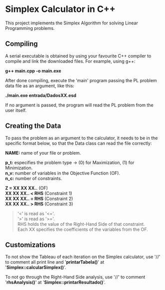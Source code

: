 # Simplex Calculator in C++
This project implements the Simplex Algorithm for solving Linear Programming problems.

Compiling
----------
A serial executable is obtained by using your favourite C++ compiler to compile and link the downloaded files. For example, using g++:

**g++ main.cpp -o main.exe**

After done compiling, execute the 'main' program passing the PL problem data file as an argument, like this:

**./main.exe entrada/DadosXX.esd**

If no argument is passed, the program will read the PL problem from the user itself.

Creating the Data
------------------
To pass the problem as an argument to the calculator, it needs to be in the specific format below, so that the Data class can read the file correctly:

**NAME:** name of your file or problem.

**p_t:** especifies the problem type -> (0) for Maximization, (1) for Minimization.  
**n_v:** number of variables in the Objective Function (OF).  
**n_c:** number of constraints.  

**Z = XX XX XX..**    (OF)  
**XX XX XX.. < RHS**  (Constraint 1)  
**XX XX XX.. = RHS**  (Constraint 2)  
**XX XX XX.. > RHS**  (Constraint 3)  

>'<' is read as '<='.  
>'>' is read as '>='.  
>RHS holds the value of the Right-Hand Side of that constraint.  
>Each XX specifies the coefficients of the variables from the OF.  

Customizations
---------------
To not show the Tableau of each iteration on the Simplex calculator, use '//' to comment all print line and '**printarTabela()**' at '**Simplex::calcularSimplex()**'.

To not go through the Right-Hand Side analysis, use '//' to comment '**rhsAnalysis()**' at '**Simplex::printarResultado()**'.
